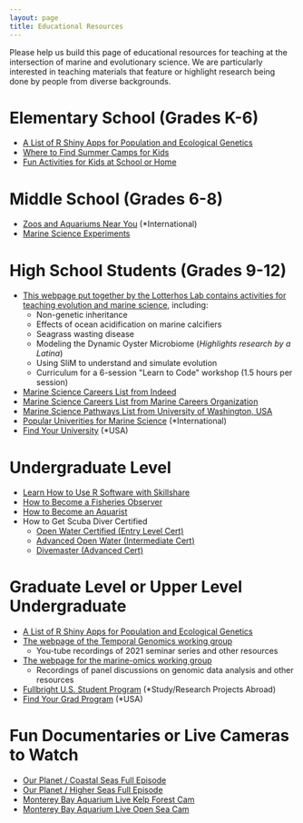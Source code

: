 ```yaml
---
layout: page
title: Educational Resources
---
```


Please help us build this page of educational resources for teaching at the intersection of marine and evolutionary science. We are particularly interested in teaching materials that feature or highlight research being done by people from diverse backgrounds.

# Elementary School (Grades K-6)

* [A List of R Shiny Apps for Population and Ecological Genetics](https://docs.google.com/document/d/1lVqBRe0A9SO0ycIJc0RiI5xqHu28FF8xcNgL4rzQED8/edit)
* [Where to Find Summer Camps for Kids](https://www.kidscamps.com/academics/marine_sciences.html)
* [Fun Activities for Kids at School or Home](https://www.weareteachers.com/ocean-activities/)


# Middle School (Grades 6-8)

* [Zoos and Aquariums Near You](https://www.aza.org/search-by-zip-code) (*International)
* [Marine Science Experiments](https://www.noaa.gov/education/resource-collections/special-topics/hands-on-science-activities)


# High School Students (Grades 9-12)

* [This webpage put together by the Lotterhos Lab contains activities for teaching evolution and marine science](https://drk-lo.github.io/EvolutionWorkshop/), including:
  *  Non-genetic inheritance
  *  Effects of ocean acidification on marine calcifiers
  *  Seagrass wasting disease
  *  Modeling the Dynamic Oyster Microbiome (*Highlights research by a Latina*)
  *  Using SliM to understand and simulate evolution
  *  Curriculum for a 6-session "Learn to Code" workshop (1.5 hours per session)
* [Marine Science Careers List from Indeed](https://www.indeed.com/career-advice/finding-a-job/jobs-with-marine-science-degree)
* [Marine Science Careers List from Marine Careers Organization](https://www.indeed.com/career-advice/finding-a-job/jobs-with-marine-science-degree)
* [Marine Science Pathways List from University of Washington, USA](https://marinebiology.uw.edu/students/advising-and-student-resources/careers-in-marine-biology/)
* [Popular Univerities for Marine Science](https://www.helptostudy.com/best-marine-biology-colleges-in-the-world/) (*International)
* [Find Your University](https://www.niche.com/colleges/search/best-colleges/) (*USA)


# Undergraduate Level

* [Learn How to Use R Software with Skillshare](https://www.skillshare.com/browse/r-programming)
* [How to Become a Fisheries Observer](https://www.fisheries.noaa.gov/topic/fishery-observers)
* [How to Become an Aquarist](https://www.environmentalscience.org/career/aquarist)
* How to Get Scuba Diver Certified
  * [Open Water Certified (Entry Level Cert)](https://www.padi.com/courses/open-water-diver)
  * [Advanced Open Water (Intermediate Cert)](https://www.padi.com/courses/advanced-open-water)
  * [Divemaster (Advanced Cert)](https://www.padi.com/courses/divemaster)


# Graduate Level or Upper Level Undergraduate

* [A List of R Shiny Apps for Population and Ecological Genetics](https://docs.google.com/document/d/1lVqBRe0A9SO0ycIJc0RiI5xqHu28FF8xcNgL4rzQED8/edit)
* [The webpage of the Temporal Genomics working group](https://tempgenomics-rcn.github.io/website/)
  * You-tube recordings of 2021 seminar series and other resources
* [The webpage for the marine-omics working group](https://marineomics.github.io/)
  * Recordings of panel discussions on genomic data analysis and other resources
* [Fullbright U.S. Student Program](https://us.fulbrightonline.org/) (*Study/Research Projects Abroad)
* [Find Your Grad Program](https://www.niche.com/?ref=graduate-schools) (*USA)


# Fun Documentaries or Live Cameras to Watch

* [Our Planet / Coastal Seas Full Episode](https://www.youtube.com/watch?v=r9PeYPHdpNo)
* [Our Planet / Higher Seas Full Episode](https://www.youtube.com/watch?v=9FqwhW0B3tY)
* [Monterey Bay Aquarium Live Kelp Forest Cam](https://www.montereybayaquarium.org/animals/live-cams/kelp-forest-cam)
* [Monterey Bay Aquarium Live Open Sea Cam](https://www.montereybayaquarium.org/animals/live-cams/open-sea-cam)

